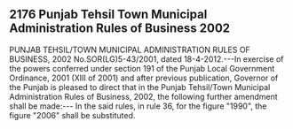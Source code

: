 ## 2176 Punjab Tehsil Town Municipal Administration Rules of Business 2002
 
PUNJAB TEHSIL/TOWN MUNICIPAL ADMINISTRATION RULES OF BUSINESS, 2002
No.SOR(LG)5-43/2001, dated 18-4-2012.---In exercise of the powers conferred under section 191 of the Punjab Local Government Ordinance, 2001 (XIII of 2001) and after previous publication, Governor of the Punjab is pleased to direct that in the Punjab Tehsil/Town Municipal Administration Rules of Business, 2002, the following further amendment shall be made:---
In the said rules, in rule 36, for the figure "1990", the figure "2006" shall be substituted.

